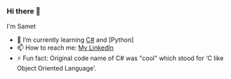 ### Hi there 👋

I'm Samet

- 🌱 I’m currently learning [C#] and [Python]
- 📫 How to reach me: [My LinkedIn]
- ⚡ Fun fact: Original code name of C# was "cool" which stood for ‘C like Object Oriented Language’.

[C#]:<https://dotnet.microsoft.com/en-us/languages/csharp>
[Go]:<https://go.dev>
[My LinkedIn]:<https://www.linkedin.com/in/samet-arslan-b98849214/>
